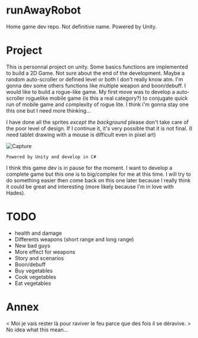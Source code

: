 # runAwayRobot
Home game dev repo. Not definitive name. Powered by Unity.

# Project

This is personnal project on unity. Some basics functions are implemented to build a 2D Game. Not sure about the end of the development. Maybe a random auto-scroller or defined level or both I don't really know atm. I'm gonna dev some others functions like multiple weapon and boon/debuff. I would like to build a rogue-like game. My first move was to develop a auto-scroller roguelike mobile game (is this a real category?) to conjugate quick run of mobile game and complexity of rogue lite. I think i'm gonna stay one this one but I need more thinking...


I have done all the sprites *except the background* please don't take care of the poor level of design. If I continue it, it's very possible that it is not final. (I need tablet drawing with a mouse is difficult even in pixel art)

![Capture](https://github.com/GKasperek/runAwayRobot/tree/main/runAwayRobot/Captures/capture2.JPG)

```
Powered by Unity and develop in C#
```

I think this game dev is in pause for the moment. I want to develop a complete game but this one is to big/complex for me at this time. I will try to do something easier then come back on this one later because I really think it could be great and interesting (more likely because I'm in love with Hades).

# TODO
* health and damage
* Differents weapons (short range and long range)
* New bad guys
* More effect for weapons
* Story and scenarios
* Boon/debuff
* Buy vegetables
* Cook vegetables
* Eat vegetables


# Annex

< Moi je vais rester là pour raviver le feu parce que des fois il se déravive. >
No idea what this mean...
